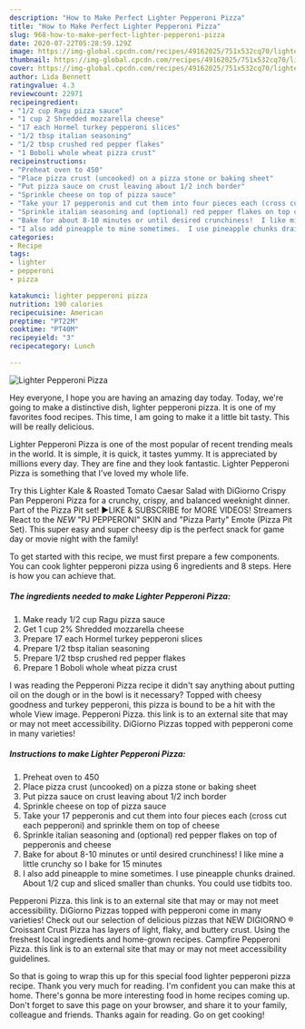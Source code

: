 ```yaml
---
description: "How to Make Perfect Lighter Pepperoni Pizza"
title: "How to Make Perfect Lighter Pepperoni Pizza"
slug: 968-how-to-make-perfect-lighter-pepperoni-pizza
date: 2020-07-22T05:28:59.129Z
image: https://img-global.cpcdn.com/recipes/49162025/751x532cq70/lighter-pepperoni-pizza-recipe-main-photo.jpg
thumbnail: https://img-global.cpcdn.com/recipes/49162025/751x532cq70/lighter-pepperoni-pizza-recipe-main-photo.jpg
cover: https://img-global.cpcdn.com/recipes/49162025/751x532cq70/lighter-pepperoni-pizza-recipe-main-photo.jpg
author: Lida Bennett
ratingvalue: 4.3
reviewcount: 22971
recipeingredient:
- "1/2 cup Ragu pizza sauce"
- "1 cup 2 Shredded mozzarella cheese"
- "17 each Hormel turkey pepperoni slices"
- "1/2 tbsp italian seasoning"
- "1/2 tbsp crushed red pepper flakes"
- "1 Boboli whole wheat pizza crust"
recipeinstructions:
- "Preheat oven to 450"
- "Place pizza crust (uncooked) on a pizza stone or baking sheet"
- "Put pizza sauce on crust leaving about 1/2 inch border"
- "Sprinkle cheese on top of pizza sauce"
- "Take your 17 pepperonis and cut them into four pieces each (cross cut each pepperoni) and sprinkle them on top of cheese"
- "Sprinkle italian seasoning and (optional) red pepper flakes on top of pepperonis and cheese"
- "Bake for about 8-10 minutes or until desired crunchiness!  I like mine a little crunchy so I bake for 15 minutes"
- "I also add pineapple to mine sometimes.  I use pineapple chunks drained.  About 1/2 cup and sliced smaller than chunks.  You could use tidbits too."
categories:
- Recipe
tags:
- lighter
- pepperoni
- pizza

katakunci: lighter pepperoni pizza 
nutrition: 190 calories
recipecuisine: American
preptime: "PT22M"
cooktime: "PT40M"
recipeyield: "3"
recipecategory: Lunch

---
```



![Lighter Pepperoni Pizza](https://img-global.cpcdn.com/recipes/49162025/751x532cq70/lighter-pepperoni-pizza-recipe-main-photo.jpg)

Hey everyone, I hope you are having an amazing day today. Today, we're going to make a distinctive dish, lighter pepperoni pizza. It is one of my favorites food recipes. This time, I am going to make it a little bit tasty. This will be really delicious.

Lighter Pepperoni Pizza is one of the most popular of recent trending meals in the world. It is simple, it is quick, it tastes yummy. It is appreciated by millions every day. They are fine and they look fantastic. Lighter Pepperoni Pizza is something that I've loved my whole life.

Try this Lighter Kale &amp; Roasted Tomato Caesar Salad with DiGiorno Crispy Pan Pepperoni Pizza for a crunchy, crispy, and balanced weeknight dinner. Part of the Pizza Pit set! ►LIKE &amp; SUBSCRIBE for MORE VIDEOS! Streamers React to the *NEW* &#34;PJ PEPPERONI&#34; SKIN and &#34;Pizza Party&#34; Emote (Pizza Pit Set). This super easy and super cheesy dip is the perfect snack for game day or movie night with the family!


To get started with this recipe, we must first prepare a few components. You can cook lighter pepperoni pizza using 6 ingredients and 8 steps. Here is how you can achieve that.

<!--inarticleads1-->

##### The ingredients needed to make Lighter Pepperoni Pizza:

1. Make ready 1/2 cup Ragu pizza sauce
1. Get 1 cup 2% Shredded mozzarella cheese
1. Prepare 17 each Hormel turkey pepperoni slices
1. Prepare 1/2 tbsp italian seasoning
1. Prepare 1/2 tbsp crushed red pepper flakes
1. Prepare 1 Boboli whole wheat pizza crust


I was reading the Pepperoni Pizza recipe it didn&#39;t say anything about putting oil on the dough or in the bowl is it necessary? Topped with cheesy goodness and turkey pepperoni, this pizza is bound to be a hit with the whole View image. Pepperoni Pizza. this link is to an external site that may or may not meet accessibility. DiGiorno Pizzas topped with pepperoni come in many varieties! 

<!--inarticleads2-->

##### Instructions to make Lighter Pepperoni Pizza:

1. Preheat oven to 450
1. Place pizza crust (uncooked) on a pizza stone or baking sheet
1. Put pizza sauce on crust leaving about 1/2 inch border
1. Sprinkle cheese on top of pizza sauce
1. Take your 17 pepperonis and cut them into four pieces each (cross cut each pepperoni) and sprinkle them on top of cheese
1. Sprinkle italian seasoning and (optional) red pepper flakes on top of pepperonis and cheese
1. Bake for about 8-10 minutes or until desired crunchiness!  I like mine a little crunchy so I bake for 15 minutes
1. I also add pineapple to mine sometimes.  I use pineapple chunks drained.  About 1/2 cup and sliced smaller than chunks.  You could use tidbits too.


Pepperoni Pizza. this link is to an external site that may or may not meet accessibility. DiGiorno Pizzas topped with pepperoni come in many varieties! Check out our selection of delicious pizzas that NEW DIGIORNO ® Croissant Crust Pizza has layers of light, flaky, and buttery crust. Using the freshest local ingredients and home-grown recipes. Campfire Pepperoni Pizza. this link is to an external site that may or may not meet accessibility guidelines. 

So that is going to wrap this up for this special food lighter pepperoni pizza recipe. Thank you very much for reading. I'm confident you can make this at home. There's gonna be more interesting food in home recipes coming up. Don't forget to save this page on your browser, and share it to your family, colleague and friends. Thanks again for reading. Go on get cooking!
